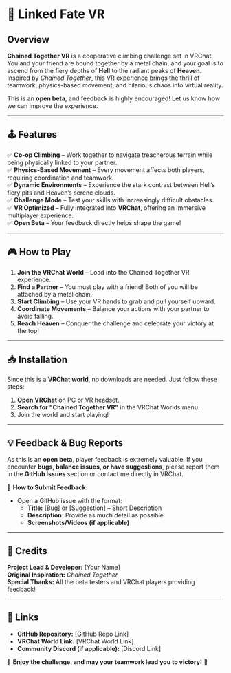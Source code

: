 # 🔗 Linked Fate VR

## **Overview**
**Chained Together VR** is a cooperative climbing challenge set in VRChat. You and your friend are bound together by a metal chain, and your goal is to ascend from the fiery depths of **Hell** to the radiant peaks of **Heaven**. Inspired by *Chained Together*, this VR experience brings the thrill of teamwork, physics-based movement, and hilarious chaos into virtual reality.

This is an **open beta**, and feedback is highly encouraged! Let us know how we can improve the experience.

---

## **🕹️ Features**
✅ **Co-op Climbing** – Work together to navigate treacherous terrain while being physically linked to your partner.  
✅ **Physics-Based Movement** – Every movement affects both players, requiring coordination and teamwork.  
✅ **Dynamic Environments** – Experience the stark contrast between Hell’s fiery pits and Heaven’s serene clouds.  
✅ **Challenge Mode** – Test your skills with increasingly difficult obstacles.  
✅ **VR Optimized** – Fully integrated into **VRChat**, offering an immersive multiplayer experience.  
✅ **Open Beta** – Your feedback directly helps shape the game!

---

## **🎮 How to Play**
1. **Join the VRChat World** – Load into the Chained Together VR experience.
2. **Find a Partner** – You must play with a friend! Both of you will be attached by a metal chain.
3. **Start Climbing** – Use your VR hands to grab and pull yourself upward.
4. **Coordinate Movements** – Balance your actions with your partner to avoid falling.
5. **Reach Heaven** – Conquer the challenge and celebrate your victory at the top!

---

## **📥 Installation**
Since this is a **VRChat world**, no downloads are needed. Just follow these steps:

1. **Open VRChat** on PC or VR headset.
2. **Search for "Chained Together VR"** in the VRChat Worlds menu.
3. Join the world and start playing!

---

## **💡 Feedback & Bug Reports**
As this is an **open beta**, player feedback is extremely valuable. If you encounter **bugs, balance issues, or have suggestions**, please report them in the **GitHub Issues** section or contact me directly in VRChat.

📢 **How to Submit Feedback:**
- Open a GitHub issue with the format:
    - **Title:** [Bug] or [Suggestion] – Short Description
    - **Description:** Provide as much detail as possible
    - **Screenshots/Videos (if applicable)**

---

## **📜 Credits**
**Project Lead & Developer:** [Your Name]  
**Original Inspiration:** *Chained Together*  
**Special Thanks:** All the beta testers and VRChat players providing feedback!

---

## **🔗 Links**
- **GitHub Repository:** [GitHub Repo Link]
- **VRChat World Link:** [VRChat World Link]
- **Community Discord (if applicable):** [Discord Link]

🌟 **Enjoy the challenge, and may your teamwork lead you to victory!** 🌟  
